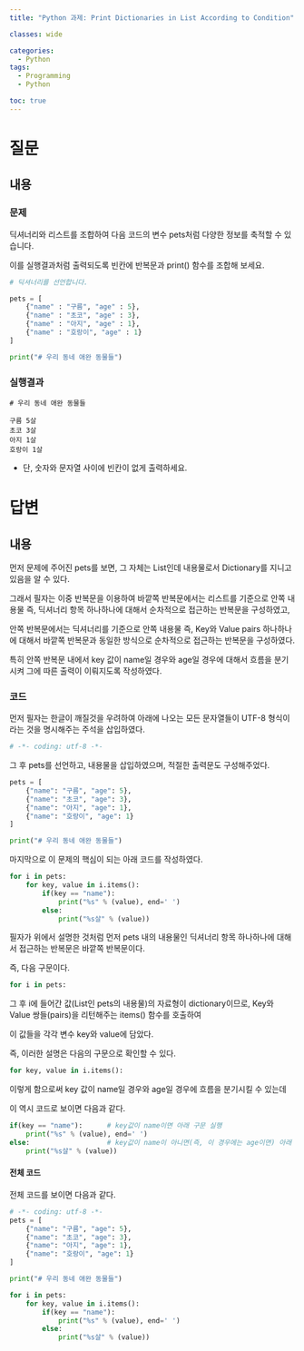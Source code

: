 ```yaml
---
title: "Python 과제: Print Dictionaries in List According to Condition"

classes: wide

categories:
  - Python
tags:
  - Programming
  - Python

toc: true
---
```


# 질문

## 내용

### 문제

딕셔너리와 리스트를 조합하여 다음 코드의 변수 pets처럼 다양한 정보를 축적할 수 있습니다. 

이를 실행결과처럼 출력되도록 빈칸에 반복문과 print() 함수를 조합해 보세요.

```python
# 딕셔너리를 선언합니다.

pets = [
    {"name" : "구름", "age" : 5},
    {"name" : "초코", "age" : 3},
    {"name" : "아지", "age" : 1},
    {"name" : "호랑이", "age" : 1}
]

print("# 우리 동네 애완 동물들")
```

### 실행결과

```shell
# 우리 동네 애완 동물들

구름 5살
초코 3살
아지 1살
호랑이 1살
```

* 단, 숫자와 문자열 사이에 빈칸이 없게 출력하세요.

# 답변

## 내용

먼저 문제에 주어진 pets를 보면, 그 자체는 List인데 내용물로서 Dictionary를 지니고 있음을 알 수 있다.

그래서 필자는 이중 반복문을 이용하여 바깥쪽 반복문에서는 리스트를 기준으로 안쪽 내용물 즉, 딕셔너리 항목 하나하나에 대해서 순차적으로 접근하는 반복문을 구성하였고,

안쪽 반복문에서는 딕셔너리를 기준으로 안쪽 내용물 즉, Key와 Value pairs 하나하나에 대해서 바깥쪽 반복문과 동일한 방식으로 순차적으로 접근하는 반복문을 구성하였다.

특히 안쪽 반복문 내에서 key 값이 name일 경우와 age일 경우에 대해서 흐름을 분기시켜 그에 따른 출력이 이뤄지도록 작성하였다.

### 코드

먼저 필자는 한글이 깨질것을 우려하여 아래에 나오는 모든 문자열들이 UTF-8 형식이라는 것을 명시해주는 주석을 삽입하였다.

```python
# -*- coding: utf-8 -*-
```

그 후 pets를 선언하고, 내용물을 삽입하였으며, 적절한 출력문도 구성해주었다.

```python
pets = [
    {"name": "구름", "age": 5},
    {"name": "초코", "age": 3},
    {"name": "아지", "age": 1},
    {"name": "호랑이", "age": 1}
]

print("# 우리 동네 애완 동물들")
```

마지막으로 이 문제의 핵심이 되는 아래 코드를 작성하였다.

```python
for i in pets:
    for key, value in i.items():
        if(key == "name"):
            print("%s" % (value), end=' ')
        else:
            print("%s살" % (value))
```

필자가 위에서 설명한 것처럼 먼저 pets 내의 내용물인 딕셔너리 항목 하나하나에 대해서 접근하는 반복문은 바깥쪽 반복문이다.

즉, 다음 구문이다.

```python
for i in pets:
```

그 후 i에 들어간 값(List인 pets의 내용물)의 자료형이 dictionary이므로, Key와 Value 쌍들(pairs)을 리턴해주는 items() 함수를 호출하여

이 값들을 각각 변수 key와 value에 담았다.

즉, 이러한 설명은 다음의 구문으로 확인할 수 있다.

```python
for key, value in i.items():
```

이렇게 함으로써 key 값이 name일 경우와 age일 경우에 흐름을 분기시킬 수 있는데

이 역시 코드로 보이면 다음과 같다.

```python
if(key == "name"):      # key값이 name이면 아래 구문 실행
    print("%s" % (value), end=' ')
else:                   # key값이 name이 아니면(즉, 이 경우에는 age이면) 아래 구문 실행
    print("%s살" % (value))         
```

#### 전체 코드

전체 코드를 보이면 다음과 같다.

```python
# -*- coding: utf-8 -*-
pets = [
    {"name": "구름", "age": 5},
    {"name": "초코", "age": 3},
    {"name": "아지", "age": 1},
    {"name": "호랑이", "age": 1}
]

print("# 우리 동네 애완 동물들")

for i in pets:
    for key, value in i.items():
        if(key == "name"):
            print("%s" % (value), end=' ')
        else:
            print("%s살" % (value))
```